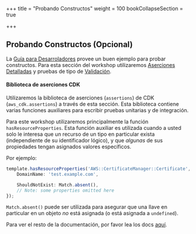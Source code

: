 +++
title = "Probando Constructos"
weight = 100
bookCollapseSection = true

+++

## Probando Constructos (Opcional)

La [Guía para Desarroladores](https://docs.aws.amazon.com/cdk/latest/guide/testing.html) provee un buen ejemplo para probar constructos. Para esta sección del workshop utilizaremos [Aserciones Detalladas](https://docs.aws.amazon.com/cdk/latest/guide/testing.html#testing_fine_grained) y pruebas de tipo de [Validación](https://docs.aws.amazon.com/cdk/latest/guide/testing.html#testing_validation).

#### Biblioteca de aserciones CDK

Utilizaremos la biblioteca de aserciones (`assertions`) de CDK (`aws_cdk.assertions`) a través de esta sección.
Esta biblioteca contiene varias funciones auxiliares para escribir pruebas unitarias y de integración.

Para este workshop utilizaremos principalmente la función `hasResourceProperties`. Esta función auxiliar es utilizada cuando a usted solo le interesa que un recurso de un tipo en particular exista (independiente de su identificador lógico), y que _algunas_ de sus propiedades tengan asignados valores específicos.

Por ejemplo:

```ts
template.hasResourceProperties('AWS::CertificateManager::Certificate', {
    DomainName: 'test.example.com',

    ShouldNotExist: Match.absent(),
    // Note: some properties omitted here
});
```

`Match.absent()` puede ser utilizada para asegurar que una llave en particular en un objeto *no* está asignada (o está asignada a `undefined`).

Para ver el resto de la documentación, por favor lea los docs [aquí](https://docs.aws.amazon.com/cdk/api/latest/python/aws_cdk.assertions/README.html).
